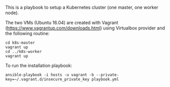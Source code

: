 This is a playbook to setup a Kubernetes cluster (one master, one worker node).

The two VMs (Ubuntu 16.04) are created with Vagrant (https://www.vagrantup.com/downloads.html) using Virtualbox provider and the following routine:


```
cd k8s-master
vagrant up
cd ../k8s-worker
vagrant up
```

To run the installation playbook:

```ansible-playbook -i hosts -u vagrant -b --private-key=~/.vagrant.d/insecure_private_key playbook.yml```

